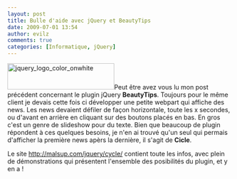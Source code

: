 ```yaml
---
layout: post
title: Bulle d'aide avec jQuery et BeautyTips
date: 2009-07-01 13:54
author: evilz
comments: true
categories: [Informatique, jQuery]
---
```

<a title="jquery_logo_color_onwhite de evilz, sur Flickr" href="http://www.flickr.com/photos/evilznet/3678350548/"><img class="alignleft" src="http://farm3.static.flickr.com/2466/3678350548_a46266214c_m.jpg" alt="jquery_logo_color_onwhite" width="240" height="59" /></a>Peut être avez vous lu mon post précédent concernant le plugin jQuery <strong>BeautyTips</strong>. Toujours pour le même client je devais cette fois ci développer une petite webpart qui affiche des news. Les news devaient défiler de façon horizontale, toute les x secondes, ou d'avant en arrière en cliquant sur des boutons placés en bas. En gros c'est un genre de slideshow pour du texte.
Bien que beaucoup de plugin répondent à ces quelques besoins, je n'en ai trouvé qu'un seul qui permais d'afficher la première news apèrs la dernière, il s'agit de <strong>Cicle</strong>.

Le site <a href="http://malsup.com/jquery/cycle/">http://malsup.com/jquery/cycle/</a> contient toute les infos, avec plein de démonstrations qui présentent l'ensemble des posibilités du plugin, et y en a !
